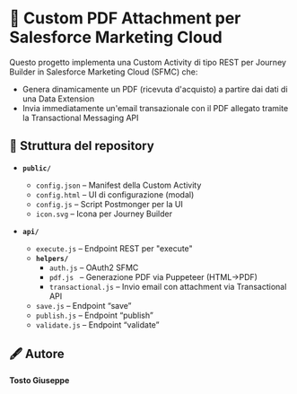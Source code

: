 # 🚀 Custom PDF Attachment per Salesforce Marketing Cloud

Questo progetto implementa una Custom Activity di tipo REST per Journey Builder in Salesforce Marketing Cloud (SFMC) che:

- Genera dinamicamente un PDF (ricevuta d'acquisto) a partire dai dati di una Data Extension
- Invia immediatamente un'email transazionale con il PDF allegato tramite la Transactional Messaging API 


## 📂 Struttura del repository

- **`public/`**  
  - `config.json`       – Manifest della Custom Activity  
  - `config.html`       – UI di configurazione (modal)  
  - `config.js`         – Script Postmonger per la UI  
  - `icon.svg`          – Icona per Journey Builder    

- **`api/`**  
  - `execute.js`        – Endpoint REST per "execute"
  - **`helpers/`**  
    - `auth.js`         – OAuth2 SFMC 
    - `pdf.js `         – Generazione PDF via Puppeteer (HTML→PDF) 
    - `transactional.js` – Invio email con attachment via Transactional API    
  - `save.js`           – Endpoint “save”  
  - `publish.js`        – Endpoint “publish”  
  - `validate.js`       – Endpoint “validate”  
 
## 🖋️ Autore

**Tosto Giuseppe**  
